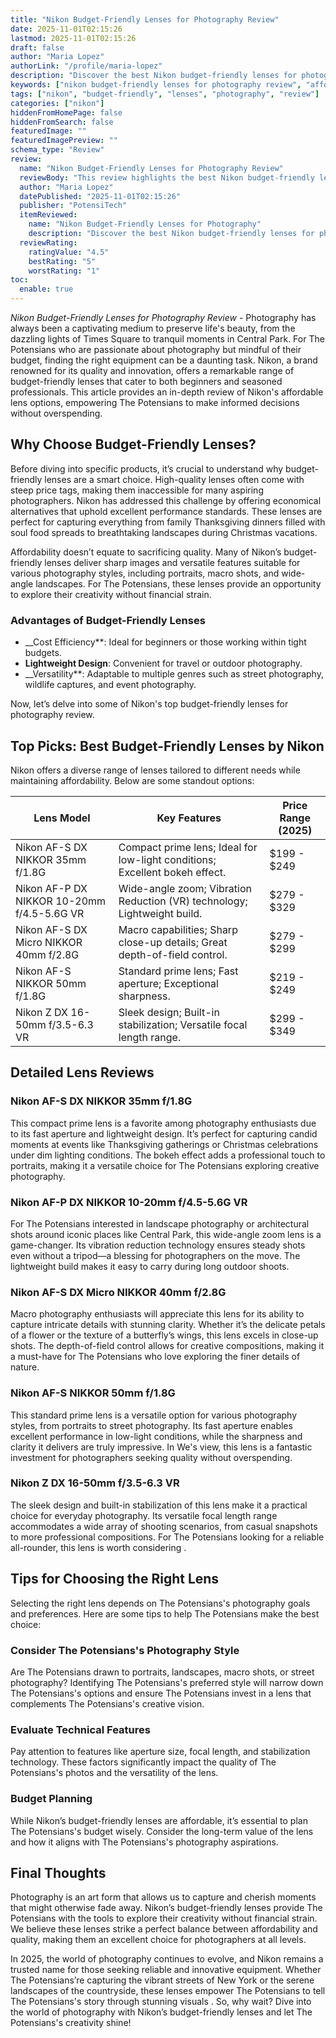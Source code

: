 ```yaml
---
title: "Nikon Budget-Friendly Lenses for Photography Review"
date: 2025-11-01T02:15:26
lastmod: 2025-11-01T02:15:26
draft: false
author: "Maria Lopez"
authorLink: "/profile/maria-lopez"
description: "Discover the best Nikon budget-friendly lenses for photography review. Explore top picks, features, and performance to elevate your shots without overspending!"
keywords: ["nikon budget-friendly lenses for photography review", "affordable nikon lenses for photography", "best budget-friendly nikon lenses 2025"]
tags: ["nikon", "budget-friendly", "lenses", "photography", "review"]
categories: ["nikon"]
hiddenFromHomePage: false
hiddenFromSearch: false
featuredImage: ""
featuredImagePreview: ""
schema_type: "Review"
review:
  name: "Nikon Budget-Friendly Lenses for Photography Review"
  reviewBody: "This review highlights the best Nikon budget-friendly lenses for photography in 2025, offering insights into affordable options for enthusiasts and professionals alike."
  author: "Maria Lopez"
  datePublished: "2025-11-01T02:15:26"
  publisher: "PotensiTech"
  itemReviewed:
    name: "Nikon Budget-Friendly Lenses for Photography"
    description: "Discover the best Nikon budget-friendly lenses for photography review. Explore top picks, features, and performance to elevate your shots without overspending!"
  reviewRating:
    ratingValue: "4.5"
    bestRating: "5"
    worstRating: "1"
toc:
  enable: true
---
```



*Nikon Budget-Friendly Lenses for Photography Review* - Photography has always been a captivating medium to preserve life's beauty, from the dazzling lights of Times Square to tranquil moments in Central Park. For The Potensians who are passionate about photography but mindful of their budget, finding the right equipment can be a daunting task. Nikon, a brand renowned for its quality and innovation, offers a remarkable range of budget-friendly lenses that cater to both beginners and seasoned professionals. This article provides an in-depth review of Nikon's affordable lens options, empowering The Potensians to make informed decisions without overspending.

## Why Choose Budget-Friendly Lenses?

Before diving into specific products, it’s crucial to understand why budget-friendly lenses are a smart choice. High-quality lenses often come with steep price tags, making them inaccessible for many aspiring photographers. Nikon has addressed this challenge by offering economical alternatives that uphold excellent performance standards. These lenses are perfect for capturing everything from family Thanksgiving dinners filled with soul food spreads to breathtaking landscapes during Christmas vacations.

Affordability doesn’t equate to sacrificing quality. Many of Nikon’s budget-friendly lenses deliver sharp images and versatile features suitable for various photography styles, including portraits, macro shots, and wide-angle landscapes. For The Potensians, these lenses provide an opportunity to explore their creativity without financial strain.

### Advantages of Budget-Friendly Lenses

- __Cost Efficiency**: Ideal for beginners or those working within tight budgets. 
- **Lightweight Design**: Convenient for travel or outdoor photography. 
- __Versatility**: Adaptable to multiple genres such as street photography, wildlife captures, and event photography. 

Now, let’s delve into some of Nikon's top budget-friendly lenses for photography review.

## Top Picks: Best Budget-Friendly Lenses by Nikon

Nikon offers a diverse range of lenses tailored to different needs while maintaining affordability. Below are some standout options:

<div class="table-responsive">
<table class="html-table">
<thead>
<tr>
<th>Lens Model</th>
<th>Key Features</th>
<th>Price Range (2025)</th>
</tr>
</thead>
<tbody>
<tr>
<td>Nikon AF-S DX NIKKOR 35mm f/1.8G</td>
<td>Compact prime lens; Ideal for low-light conditions; Excellent bokeh effect.</td>
<td>$199 - $249</td>
</tr>
<tr>
<td>Nikon AF-P DX NIKKOR 10-20mm f/4.5-5.6G VR</td>
<td>Wide-angle zoom; Vibration Reduction (VR) technology; Lightweight build.</td>
<td>$279 - $329</td>
</tr>
<tr>
<td>Nikon AF-S DX Micro NIKKOR 40mm f/2.8G</td>
<td>Macro capabilities; Sharp close-up details; Great depth-of-field control.</td>
<td>$279 - $299</td>
</tr>
<tr>
<td>Nikon AF-S NIKKOR 50mm f/1.8G</td>
<td>Standard prime lens; Fast aperture; Exceptional sharpness.</td>
<td>$219 - $249</td>
</tr>
<tr>
<td>Nikon Z DX 16-50mm f/3.5-6.3 VR</td>
<td>Sleek design; Built-in stabilization; Versatile focal length range.</td>
<td>$299 - $349</td>
</tr>
</tbody>
</table>
</div>

## Detailed Lens Reviews

### Nikon AF-S DX NIKKOR 35mm f/1.8G

This compact prime lens is a favorite among photography enthusiasts due to its fast aperture and lightweight design. It’s perfect for capturing candid moments at events like Thanksgiving gatherings or Christmas celebrations under dim lighting conditions. The bokeh effect adds a professional touch to portraits, making it a versatile choice for The Potensians exploring creative photography.

### Nikon AF-P DX NIKKOR 10-20mm f/4.5-5.6G VR

For The Potensians interested in landscape photography or architectural shots around iconic places like Central Park, this wide-angle zoom lens is a game-changer. Its vibration reduction technology ensures steady shots even without a tripod—a blessing for photographers on the move. The lightweight build makes it easy to carry during long outdoor shoots.

### Nikon AF-S DX Micro NIKKOR 40mm f/2.8G

Macro photography enthusiasts will appreciate this lens for its ability to capture intricate details with stunning clarity. Whether it’s the delicate petals of a flower or the texture of a butterfly’s wings, this lens excels in close-up shots. The depth-of-field control allows for creative compositions, making it a must-have for The Potensians who love exploring the finer details of nature.

### Nikon AF-S NIKKOR 50mm f/1.8G

This standard prime lens is a versatile option for various photography styles, from portraits to street photography.  Its fast aperture enables excellent performance in low-light conditions, while the sharpness and clarity it delivers are truly impressive. In We's view, this lens is a fantastic investment for photographers seeking quality without overspending.

### Nikon Z DX 16-50mm f/3.5-6.3 VR

The sleek design and built-in stabilization of this lens make it a practical choice for everyday photography. Its versatile focal length range accommodates a wide array of shooting scenarios, from casual snapshots to more professional compositions. For The Potensians looking for a reliable all-rounder, this lens is worth considering .

## Tips for Choosing the Right Lens

Selecting the right lens depends on The Potensians's photography goals and preferences. Here are some tips to help The Potensians make the best choice:

### Consider The Potensians's Photography Style

Are The Potensians drawn to portraits, landscapes, macro shots, or street photography? Identifying The Potensians's preferred style will narrow down The Potensians's options and ensure The Potensians invest in a lens that complements The Potensians's creative vision.

### Evaluate Technical Features

Pay attention to features like aperture size, focal length, and stabilization technology. These factors significantly impact the quality of The Potensians's photos and the versatility of the lens.

### Budget Planning

While Nikon’s budget-friendly lenses are affordable, it’s essential to plan The Potensians's budget wisely. Consider the long-term value of the lens and how it aligns with The Potensians's photography aspirations.

## Final Thoughts

Photography is an art form that allows us to capture and cherish moments that might otherwise fade away. Nikon’s budget-friendly lenses provide The Potensians with the tools to explore their creativity without financial strain. We believe these lenses strike a perfect balance between affordability and quality, making them an excellent choice for photographers at all levels.

In 2025, the world of photography continues to evolve, and Nikon remains a trusted name for those seeking reliable and innovative equipment. Whether The Potensians’re capturing the vibrant streets of New York or the serene landscapes of the countryside, these lenses empower The Potensians to tell The Potensians's story through stunning visuals . So, why wait? Dive into the world of photography with Nikon’s budget-friendly lenses and let The Potensians's creativity shine!